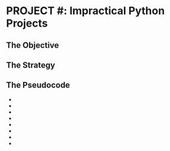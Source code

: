 <h1><strong>PROJECT #: Impractical Python Projects</strong></h1>

<h2>The Objective</h2>

<p></p>

<h3></h3>


<h2>The Strategy</h2>
<p></p>

<h2>The Pseudocode</h2>

<ul>
    <li></li>
    <li></li>
    <li></li>
    <li></li>
    <li></li>
    <li></li>
    <li></li>
    <li></li>
   
</ul>

